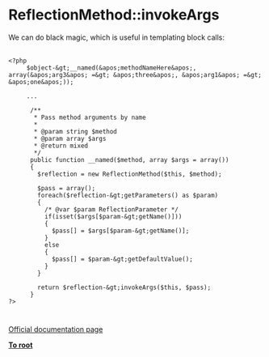 # ReflectionMethod::invokeArgs



We can do black magic, which is useful in templating block calls:<br><br>

```
<?php
     $object-&gt;__named(&apos;methodNameHere&apos;, array(&apos;arg3&apos; =&gt; &apos;three&apos;, &apos;arg1&apos; =&gt; &apos;one&apos;));

     ...

      /**
       * Pass method arguments by name
       *
       * @param string $method
       * @param array $args
       * @return mixed
       */
      public function __named($method, array $args = array())
      {
        $reflection = new ReflectionMethod($this, $method);

        $pass = array();
        foreach($reflection-&gt;getParameters() as $param)
        {
          /* @var $param ReflectionParameter */
          if(isset($args[$param-&gt;getName()]))
          {
            $pass[] = $args[$param-&gt;getName()];
          }
          else
          {
            $pass[] = $param-&gt;getDefaultValue();
          }
        }

        return $reflection-&gt;invokeArgs($this, $pass);
      }
?>
```
  

#

[Official documentation page](https://www.php.net/manual/en/reflectionmethod.invokeargs.php)

**[To root](/README.md)**